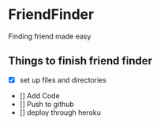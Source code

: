 # FriendFinder
Finding friend made easy
## Things to finish friend finder
- [x] set up files and directories
- [] Add Code
- [] Push to github
- [] deploy through heroku